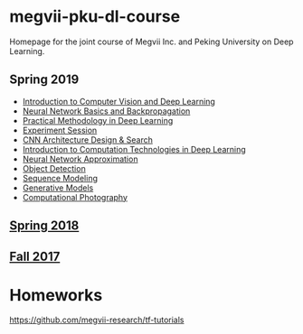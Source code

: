 # megvii-pku-dl-course
Homepage for the joint course of Megvii Inc. and Peking University on Deep Learning.
## Spring 2019
* [Introduction to Computer Vision and Deep Learning](https://zsc.github.io/megvii-pku-dl-course/slides/Lecture1(Intro%20of%20CV%20and%20DL)_novideo.pdf)
* [Neural Network Basics and Backpropagation](https://zsc.github.io/megvii-pku-dl-course/slides19/network%2Bbasics%2B2019.pdf)
* [Practical Methodology in Deep Learning](slides19/Practical%2BMethodology%2Bin%2BDeep%2BLearning(1).pdf)
* [Experiment Session](https://zsc.github.io/megvii-pku-dl-course/slides19/Practical%2BDeep%2BLearning_%2BExperiments.pdf)
* [CNN Architecture Design & Search](https://zsc.github.io/megvii-pku-dl-course/slides19/architecture%202019.pdf)
* [Introduction to Computation Technologies in Deep Learning](https://zsc.github.io/megvii-pku-dl-course/slides19/dl-comp-tech(1).pdf)
* [Neural Network Approximation](https://zsc.github.io/megvii-pku-dl-course/slides19/Neural%20Network%20Approximation.pdf)
* [Object Detection](https://zsc.github.io/megvii-pku-dl-course/slides19/Object%20Detection_pku_2019.4.3.pdf)
* [Sequence Modeling](https://zsc.github.io/megvii-pku-dl-course/slides19/Sequence%20Modeling%202019-04.pdf)
* [Generative Models](https://zsc.github.io/megvii-pku-dl-course/slides19/Lecture%2010%20Introduction%20to%20Generative%20Models.pdf)
* [Computational Photography](https://zsc.github.io/megvii-pku-dl-course/slides19/Computational%20Photography%20Talk.pdf)

## [Spring 2018](slides18)
## [Fall 2017](slides)

# Homeworks
https://github.com/megvii-research/tf-tutorials

